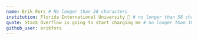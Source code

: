 ```yaml
---
name: Erik Fors # No longer than 28 characters
institution: Florida International University 🚩 # no longer than 58 characters
quote: Stack Overflow is going to start charging me # no longer than 100 characters, avoid using quotes(") to guarantee the format remains the same.
github_user: erikfors
---
```

